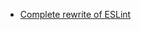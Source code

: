 - [Complete rewrite of ESLint](https://github.com/eslint/eslint/discussions/16557 "Complete rewrite of ESLint")

